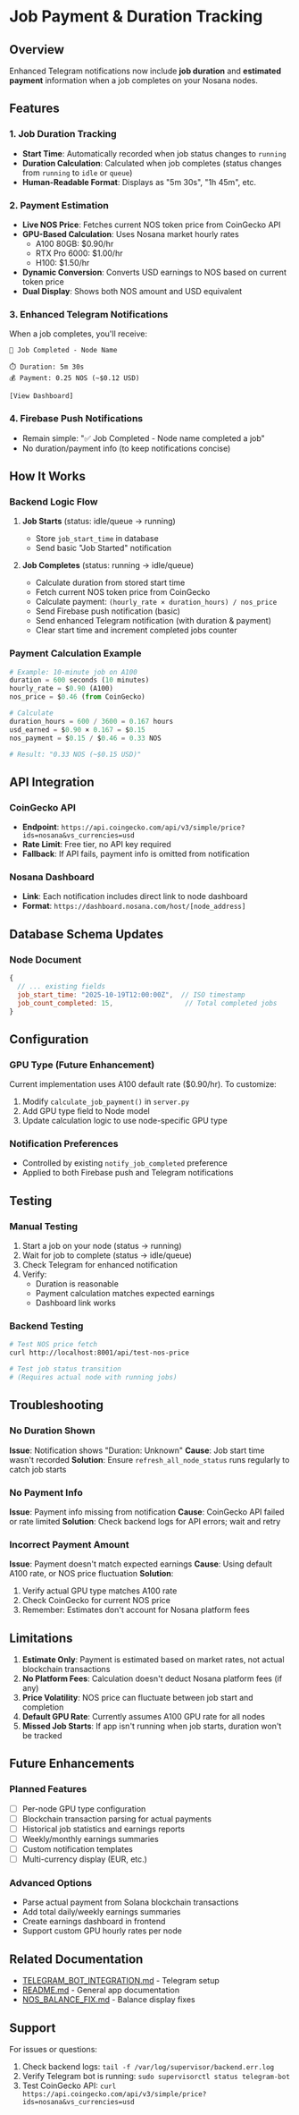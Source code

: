 # Job Payment & Duration Tracking

## Overview
Enhanced Telegram notifications now include **job duration** and **estimated payment** information when a job completes on your Nosana nodes.

## Features

### 1. Job Duration Tracking
- **Start Time**: Automatically recorded when job status changes to `running`
- **Duration Calculation**: Calculated when job completes (status changes from `running` to `idle` or `queue`)
- **Human-Readable Format**: Displays as "5m 30s", "1h 45m", etc.

### 2. Payment Estimation
- **Live NOS Price**: Fetches current NOS token price from CoinGecko API
- **GPU-Based Calculation**: Uses Nosana market hourly rates
  - A100 80GB: $0.90/hr
  - RTX Pro 6000: $1.00/hr
  - H100: $1.50/hr
- **Dynamic Conversion**: Converts USD earnings to NOS based on current token price
- **Dual Display**: Shows both NOS amount and USD equivalent

### 3. Enhanced Telegram Notifications
When a job completes, you'll receive:
```
🎉 Job Completed - Node Name

⏱️ Duration: 5m 30s
💰 Payment: 0.25 NOS (~$0.12 USD)

[View Dashboard]
```

### 4. Firebase Push Notifications
- Remain simple: "✅ Job Completed - Node name completed a job"
- No duration/payment info (to keep notifications concise)

## How It Works

### Backend Logic Flow
1. **Job Starts** (status: idle/queue → running)
   - Store `job_start_time` in database
   - Send basic "Job Started" notification

2. **Job Completes** (status: running → idle/queue)
   - Calculate duration from stored start time
   - Fetch current NOS token price from CoinGecko
   - Calculate payment: `(hourly_rate × duration_hours) / nos_price`
   - Send Firebase push notification (basic)
   - Send enhanced Telegram notification (with duration & payment)
   - Clear start time and increment completed jobs counter

### Payment Calculation Example
```python
# Example: 10-minute job on A100
duration = 600 seconds (10 minutes)
hourly_rate = $0.90 (A100)
nos_price = $0.46 (from CoinGecko)

# Calculate
duration_hours = 600 / 3600 = 0.167 hours
usd_earned = $0.90 × 0.167 = $0.15
nos_payment = $0.15 / $0.46 = 0.33 NOS

# Result: "0.33 NOS (~$0.15 USD)"
```

## API Integration

### CoinGecko API
- **Endpoint**: `https://api.coingecko.com/api/v3/simple/price?ids=nosana&vs_currencies=usd`
- **Rate Limit**: Free tier, no API key required
- **Fallback**: If API fails, payment info is omitted from notification

### Nosana Dashboard
- **Link**: Each notification includes direct link to node dashboard
- **Format**: `https://dashboard.nosana.com/host/[node_address]`

## Database Schema Updates

### Node Document
```javascript
{
  // ... existing fields
  job_start_time: "2025-10-19T12:00:00Z",  // ISO timestamp
  job_count_completed: 15,                  // Total completed jobs
}
```

## Configuration

### GPU Type (Future Enhancement)
Current implementation uses A100 default rate ($0.90/hr). To customize:
1. Modify `calculate_job_payment()` in `server.py`
2. Add GPU type field to Node model
3. Update calculation logic to use node-specific GPU type

### Notification Preferences
- Controlled by existing `notify_job_completed` preference
- Applied to both Firebase push and Telegram notifications

## Testing

### Manual Testing
1. Start a job on your node (status → running)
2. Wait for job to complete (status → idle/queue)
3. Check Telegram for enhanced notification
4. Verify:
   - Duration is reasonable
   - Payment calculation matches expected earnings
   - Dashboard link works

### Backend Testing
```bash
# Test NOS price fetch
curl http://localhost:8001/api/test-nos-price

# Test job status transition
# (Requires actual node with running jobs)
```

## Troubleshooting

### No Duration Shown
**Issue**: Notification shows "Duration: Unknown"
**Cause**: Job start time wasn't recorded
**Solution**: Ensure `refresh_all_node_status` runs regularly to catch job starts

### No Payment Info
**Issue**: Payment info missing from notification
**Cause**: CoinGecko API failed or rate limited
**Solution**: Check backend logs for API errors; wait and retry

### Incorrect Payment Amount
**Issue**: Payment doesn't match expected earnings
**Cause**: Using default A100 rate, or NOS price fluctuation
**Solution**: 
1. Verify actual GPU type matches A100 rate
2. Check CoinGecko for current NOS price
3. Remember: Estimates don't account for Nosana platform fees

## Limitations

1. **Estimate Only**: Payment is estimated based on market rates, not actual blockchain transactions
2. **No Platform Fees**: Calculation doesn't deduct Nosana platform fees (if any)
3. **Price Volatility**: NOS price can fluctuate between job start and completion
4. **Default GPU Rate**: Currently assumes A100 GPU rate for all nodes
5. **Missed Job Starts**: If app isn't running when job starts, duration won't be tracked

## Future Enhancements

### Planned Features
- [ ] Per-node GPU type configuration
- [ ] Blockchain transaction parsing for actual payments
- [ ] Historical job statistics and earnings reports
- [ ] Weekly/monthly earnings summaries
- [ ] Custom notification templates
- [ ] Multi-currency display (EUR, etc.)

### Advanced Options
- Parse actual payment from Solana blockchain transactions
- Add total daily/weekly earnings summaries
- Create earnings dashboard in frontend
- Support custom GPU hourly rates per node

## Related Documentation
- [TELEGRAM_BOT_INTEGRATION.md](./TELEGRAM_BOT_INTEGRATION.md) - Telegram setup
- [README.md](./README.md) - General app documentation
- [NOS_BALANCE_FIX.md](./NOS_BALANCE_FIX.md) - Balance display fixes

## Support
For issues or questions:
1. Check backend logs: `tail -f /var/log/supervisor/backend.err.log`
2. Verify Telegram bot is running: `sudo supervisorctl status telegram-bot`
3. Test CoinGecko API: `curl https://api.coingecko.com/api/v3/simple/price?ids=nosana&vs_currencies=usd`
